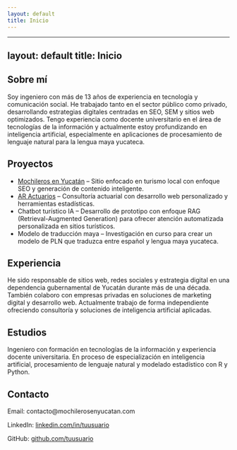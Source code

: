 ```yaml
---
layout: default
title: Inicio
---
```


---
layout: default
title: Inicio
---

<section id="sobre-mi">
  <h1>Sobre mí</h1>
  <p>Soy ingeniero con más de 13 años de experiencia en tecnología y comunicación social. He trabajado tanto en el sector público como privado, desarrollando estrategias digitales centradas en SEO, SEM y sitios web optimizados. Tengo experiencia como docente universitario en el área de tecnologías de la información y actualmente estoy profundizando en inteligencia artificial, especialmente en aplicaciones de procesamiento de lenguaje natural para la lengua maya yucateca.</p>
</section>

<section id="proyectos">
  <h1>Proyectos</h1>
  <ul>
    <li><a href="https://mochilerosenyucatan.com">Mochileros en Yucatán</a> – Sitio enfocado en turismo local con enfoque SEO y generación de contenido inteligente.</li>
    <li><a href="https://aractuarios.com">AR Actuarios</a> – Consultoría actuarial con desarrollo web personalizado y herramientas estadísticas.</li>
    <li>Chatbot turístico IA – Desarrollo de prototipo con enfoque RAG (Retrieval-Augmented Generation) para ofrecer atención automatizada personalizada en sitios turísticos.</li>
    <li>Modelo de traducción maya – Investigación en curso para crear un modelo de PLN que traduzca entre español y lengua maya yucateca.</li>
  </ul>
</section>

<section id="experiencia">
  <h1>Experiencia</h1>
  <p>He sido responsable de sitios web, redes sociales y estrategia digital en una dependencia gubernamental de Yucatán durante más de una década. También colaboro con empresas privadas en soluciones de marketing digital y desarrollo web. Actualmente trabajo de forma independiente ofreciendo consultoría y soluciones de inteligencia artificial aplicadas.</p>
</section>

<section id="estudios">
  <h1>Estudios</h1>
  <p>Ingeniero con formación en tecnologías de la información y experiencia docente universitaria. En proceso de especialización en inteligencia artificial, procesamiento de lenguaje natural y modelado estadístico con R y Python.</p>
</section>

<section id="contacto">
  <h1>Contacto</h1>
  <p>Email: contacto@mochilerosenyucatan.com</p>
  <p>LinkedIn: <a href="https://linkedin.com/in/tuusuario">linkedin.com/in/tuusuario</a></p>
  <p>GitHub: <a href="https://github.com/tuusuario">github.com/tuusuario</a></p>
</section>
